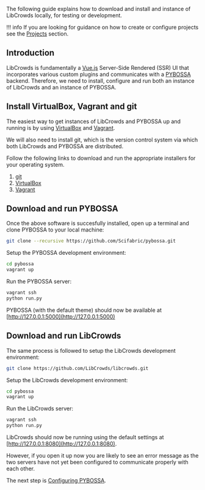 The following guide explains how to download and install and instance of
LibCrowds locally, for testing or development.

!!! info
    If you are looking for guidance on how to create or configure projects see
    the [Projects](/projects/getting-started.md) section.

## Introduction

LibCrowds is fundamentally a [Vue.js](https://vuejs.org/) Server-Side Rendered
(SSR) UI that incorporates various custom plugins and communicates with a
[PYBOSSA](https://github.com/Scifabric/pybossa) backend.
Therefore, we need to install, configure and run both an instance of LibCrowds
and an instance of PYBOSSA.

## Install VirtualBox, Vagrant and git

The easiest way to get instances of LibCrowds and PYBOSSA up and running
is by using [VirtualBox](https://www.virtualbox.org/) and
[Vagrant](https://www.vagrantup.com/).

We will also need to install git, which is the version control system via which
both LibCrowds and PYBOSSA are distributed.

Follow the following links to download and run the appropriate installers for
your operating system.

1. [git](https://git-scm.com/downloads)
2. [VirtualBox](https://www.virtualbox.org/)
3. [Vagrant](https://www.vagrantup.com/)

## Download and run PYBOSSA

Once the above software is succesfully installed, open up a terminal and clone
PYBOSSA to your local machine:

```bash
git clone --recursive https://github.com/Scifabric/pybossa.git
```

Setup the PYBOSSA development environment:

```bash
cd pybossa
vagrant up
```

Run the PYBOSSA server:

```bash
vagrant ssh
python run.py
```

PYBOSSA (with the default theme) should now be available at
[http://127.0.0.1:5000](http://127.0.0.1:5000)

## Download and run LibCrowds

The same process is followed to setup the LibCrowds development environment:

```bash
git clone https://github.com/LibCrowds/libcrowds.git
```

Setup the LibCrowds development environment:

```bash
cd pybossa
vagrant up
```

Run the LibCrowds server:

```bash
vagrant ssh
python run.py
```

LibCrowds should now be running using the default settings at
[http://127.0.0.1:8080](http://127.0.0.1:8080).

However, if you open it up now you are likely to see an error message as the
two servers have not yet been configured to communicate properly with each
other.

The next step is [Configuring PYBOSSA](/setup/configuring-pybossa.md).

